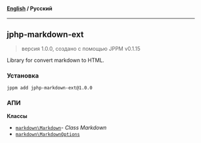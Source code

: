 #### [English](README.md) / **Русский**

---

## jphp-markdown-ext
> версия 1.0.0, создано с помощью JPPM v0.1.15

Library for convert markdown to HTML.

### Установка
```
jppm add jphp-markdown-ext@1.0.0
```

### АПИ
**Классы**
- [`markdown\Markdown`](api-docs/classes/markdown/Markdown.ru.md)- _Class Markdown_
- [`markdown\MarkdownOptions`](api-docs/classes/markdown/MarkdownOptions.ru.md)